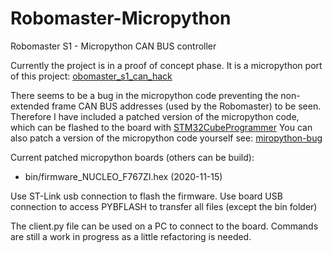 # Robomaster-Micropython
Robomaster S1 - Micropython CAN BUS controller

Currently the project is in a proof of concept phase.
It is a micropython port of this project: [obomaster_s1_can_hack](https://github.com/RoboMasterS1Challenge/robomaster_s1_can_hack)

There seems to be a bug in the micropython code preventing the non-extended frame CAN BUS addresses (used by the Robomaster) to be seen.
Therefore I have included a patched version of the micropython code, which can be flashed to the board with [STM32CubeProgrammer](https://www.st.com/en/development-tools/stm32cubeprog.html)
You can also patch a version of the micropython code yourself see: [miropython-bug](https://github.com/micropython/micropython/issues/5508)

Current patched micropython boards (others can be build):
- bin/firmware_NUCLEO_F767ZI.hex (2020-11-15)

Use ST-Link usb connection to flash the firmware.
Use board USB connection to access PYBFLASH to transfer all files (except the bin folder)

The client.py file can be used on a PC to connect to the board. Commands are still a work in progress as a little refactoring is needed.